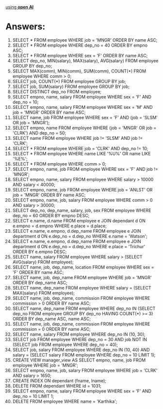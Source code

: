 [using **open AI**](https://openai.com/)   

# Answers:

1. SELECT * FROM employee WHERE job = 'MNGR' ORDER BY name ASC;
2. SELECT * FROM employee WHERE dep_no = 40 ORDER BY empno ASC;
3. SELECT * FROM employee WHERE sex = 'F' ORDER BY name ASC;
4. SELECT dep_no, MIN(salary), MAX(salary), AVG(salary) FROM employee GROUP BY dep_no;
5. SELECT MAX(comm), MIN(comm), SUM(comm), COUNT(*) FROM employee WHERE comm > 0;
6. SELECT job, COUNT(*) FROM employee GROUP BY job;
7. SELECT job, SUM(salary) FROM employee GROUP BY job;
8. SELECT DISTINCT dep_no FROM employee;
9. SELECT empno, name, salary FROM employee WHERE sex = 'F' AND dep_no = 10;
10. SELECT empno, name, salary FROM employee WHERE sex = 'M' AND job = 'MNGR' ORDER BY name ASC;
11. SELECT name, job FROM employee WHERE sex = 'F' AND (job = 'SLSM' OR job = 'MNGR');
12. SELECT empno, name FROM employee WHERE (job = 'MNGR' OR job = 'CLRK') AND dep_no = 50;
13. SELECT name FROM employee WHERE job != 'SLSM' AND job != 'CLRK';
14. SELECT * FROM employee WHERE job = 'CLRK' AND dep_no != 10;
15. SELECT * FROM employee WHERE name LIKE '%U%' OR name LIKE '%E%';
16. SELECT * FROM employee WHERE comm > 0;
17. SELECT empno, name, job FROM employee WHERE sex = 'F' AND job != 'MNGR';
18. SELECT empno, name, salary FROM employee WHERE salary > 10000 AND salary < 40000;
19. SELECT empno, name, job FROM employee WHERE job = 'ANLST' OR job = 'MNGR' ORDER BY name ASC;
20. SELECT empno, name, job, salary FROM employee WHERE comm > 0 AND salary > 30000;
21. SELECT dep_no, dep_name, salary, job, sex FROM employee WHERE dep_no = 60 ORDER BY empno DESC;
22. SELECT e.name, d.name FROM employee e JOIN dependant d ON e.empno = d.empno WHERE e.place = d.place;
23. SELECT e.name, e.empno, d.dep_name FROM employee e JOIN department d ON e.dep_no = d.dep_no WHERE e.name = 'Watson';
24. SELECT e.name, e.empno, d.dep_name FROM employee e JOIN department d ON e.dep_no = d.dep_no WHERE e.place = 'Trichur' ORDER BY e.empno DESC;
25. SELECT name, salary FROM employee WHERE salary > (SELECT AVG(salary) FROM employee);
26. SELECT name, job, dep_name, location FROM employee WHERE sex = 'F' ORDER BY name ASC;
27. SELECT name, job, dep_name FROM employee WHERE job = 'MNGR' ORDER BY dep_name ASC;
28. SELECT name, dep_name FROM employee WHERE salary = (SELECT MAX(salary) FROM employee);
29. SELECT name, job, dep_name, commission FROM employee WHERE commission > 0 ORDER BY name ASC;
30. SELECT name, dep_name FROM employee WHERE dep_no IN (SELECT dep_no FROM employee GROUP BY dep_no HAVING COUNT(*) >= 3) ORDER BY dep_name ASC, name ASC;
31. SELECT name, job, dep_name, commission FROM employee WHERE commission = 0 ORDER BY name ASC;
32. SELECT name, salary FROM employee WHERE dep_no IN (10, 30);
33. SELECT job FROM employee WHERE dep_no = 30 AND job NOT IN (SELECT job FROM employee WHERE dep_no = 40);
34. SELECT job, salary FROM employee WHERE dep_no IN (10, 40) AND salary = (SELECT salary FROM employee WHERE dep_no = 10 LIMIT 1);
35. CREATE VIEW manager_view AS SELECT empno, name, job FROM employee WHERE job = 'MNGR';
36. SELECT empno, name, job, salary FROM employee WHERE job = 'CLRK' AND salary > 1650;
37. CREATE INDEX ON dependant (fname, lname);
38. DELETE FROM dependant WHERE id = 1031;
39. SELECT empno, name, salary FROM employee WHERE sex = 'F' AND dep_no = 10 LIMIT 1;
40. DELETE FROM employee WHERE name = 'Karthika';
